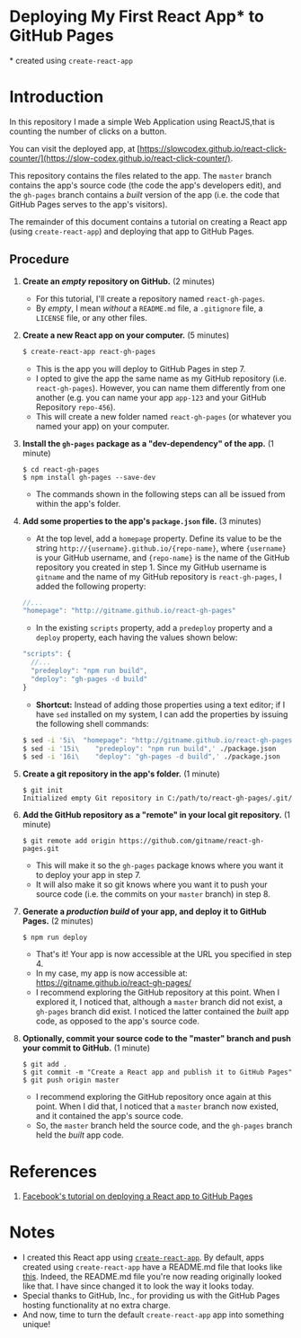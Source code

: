 
# Deploying My First React App* to GitHub Pages

\* created using `create-react-app`

# Introduction

In this repository I made a simple Web Application using ReactJS,that is counting the number of clicks on a button.

You can visit the deployed app, at [https://slowcodex.github.io/react-click-counter/](https://slow-codex.github.io/react-click-counter/).

This repository contains the files related to the app. The `master` branch contains the app's source code (the code the app's developers edit), and the `gh-pages` branch contains a *built* version of the app (i.e. the code that GitHub Pages serves to the app's visitors).

The remainder of this document contains a tutorial on creating a React app (using `create-react-app`) and deploying that app to GitHub Pages.


## Procedure

1. **Create an *empty* repository on GitHub.** (2 minutes)

    * For this tutorial, I'll create a repository named `react-gh-pages`.
    * By *empty*, I mean *without* a `README.md` file, a `.gitignore` file, a `LICENSE` file, or any other files.

2. **Create a new React app on your computer.** (5 minutes)

    ```sh
    $ create-react-app react-gh-pages
    ```
    
    * This is the app you will deploy to GitHub Pages in step 7.
    * I opted to give the app the same name as my GitHub repository (i.e. `react-gh-pages`). However, you can name them differently from one another (e.g. you can name your app `app-123` and your GitHub Repository `repo-456`).
    * This will create a new folder named `react-gh-pages` (or whatever you named your app) on your computer.

3. **Install the `gh-pages` package as a "dev-dependency" of the app.** (1 minute)

    ```
    $ cd react-gh-pages
    $ npm install gh-pages --save-dev
    ```
    
    * The commands shown in the following steps can all be issued from within the app's folder.

4. **Add some properties to the app's `package.json` file.** (3 minutes)

    * At the top level, add a `homepage` property. Define its value to be the string `http://{username}.github.io/{repo-name}`, where `{username}` is your GitHub username, and `{repo-name}` is the name of the GitHub repository you created in step 1. Since my GitHub username is `gitname` and the name of my GitHub repository is `react-gh-pages`, I added the following property:
    
    ```js
    //...
    "homepage": "http://gitname.github.io/react-gh-pages"
    ```
    
    * In the existing `scripts` property, add a `predeploy` property and a `deploy` property, each having the values shown below:

    ```js
    "scripts": {
      //...
      "predeploy": "npm run build",
      "deploy": "gh-pages -d build"
    }
    ```
    
    * **Shortcut:** Instead of adding those properties using a text editor; if I have `sed` installed on my system, I can add the properties by issuing the following shell commands:
    
    ```sh
    $ sed -i '5i\  "homepage": "http://gitname.github.io/react-gh-pages",' ./package.json
    $ sed -i '15i\    "predeploy": "npm run build",' ./package.json
    $ sed -i '16i\    "deploy": "gh-pages -d build",' ./package.json
    ```
    
5. **Create a git repository in the app's folder.** (1 minute)

    ```
    $ git init
    Initialized empty Git repository in C:/path/to/react-gh-pages/.git/
    ```

6. **Add the GitHub repository as a "remote" in your local git repository.** (1 minute)

    ```
    $ git remote add origin https://github.com/gitname/react-gh-pages.git
    ```
    
    * This will make it so the `gh-pages` package knows where you want it to deploy your app in step 7.
    * It will also make it so git knows where you want it to push your source code (i.e. the commits on your `master` branch) in step 8.

7. **Generate a *production build* of your app, and deploy it to GitHub Pages.** (2 minutes)

    ```
    $ npm run deploy
    ```
    
    * That's it! Your app is now accessible at the URL you specified in step 4.
    * In my case, my app is now accessible at: https://gitname.github.io/react-gh-pages/
    * I recommend exploring the GitHub repository at this point. When I explored it, I noticed that, although a `master` branch did not exist, a `gh-pages` branch did exist. I noticed the latter contained the *built* app code, as opposed to the app's source code.

8. **Optionally, commit your source code to the "master" branch and push your commit to GitHub.** (1 minute)

    ```
    $ git add .
    $ git commit -m "Create a React app and publish it to GitHub Pages"
    $ git push origin master
    ```

    * I recommend exploring the GitHub repository once again at this point. When I did that, I noticed that a `master` branch now existed, and it contained the app's source code.
    * So, the `master` branch held the source code, and the `gh-pages` branch held the *built* app code.

# References

1. [Facebook's tutorial on deploying a React app to GitHub Pages](https://facebook.github.io/create-react-app/docs/deployment#github-pages-https-pagesgithubcom)

# Notes

* I created this React app using [`create-react-app`](https://github.com/facebookincubator/create-react-app). By default, apps created using `create-react-app` have a README.md file that looks like [this](https://github.com/facebookincubator/create-react-app/blob/master/packages/react-scripts/template/README.md). Indeed, the README.md file you're now reading originally looked like that. I have since changed it to look the way it looks today.
* Special thanks to GitHub, Inc., for providing us with the GitHub Pages hosting functionality at no extra charge.
* And now, time to turn the default `create-react-app` app into something unique!

